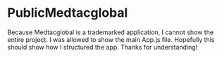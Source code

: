 # PublicMedtacglobal

Because Medtacglobal is a trademarked application, I cannot show the entire project. I was allowed to show the main App.js file. Hopefully this should show how I structured the app. Thanks for understanding!

